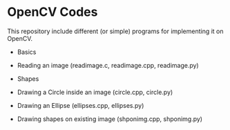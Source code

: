OpenCV Codes
============

This repository include different (or simple) programs for implementing it on OpenCV.

* Basics
		
 *	Reading an image (readimage.c, readimage.cpp, readimage.py)

* Shapes

 *	Drawing a Circle inside an image (circle.cpp, circle.py)
	
 *	Drawing an Ellipse (ellipses.cpp, ellipses.py)
 *	Drawing shapes on existing image (shponimg.cpp, shponimg.py)

